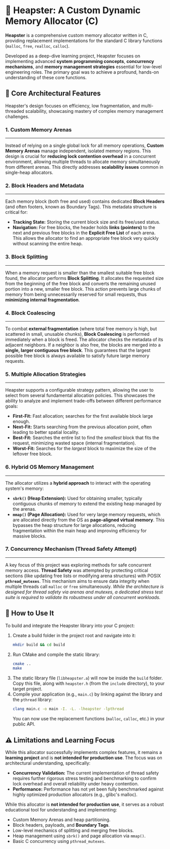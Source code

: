 # 🗿 Heapster: A Custom Dynamic Memory Allocator (C)

**Heapster** is a comprehensive custom memory allocator written in C, providing replacement implementations for the standard C library functions (`malloc`, `free`, `realloc`, `calloc`).

Developed as a deep-dive learning project, Heapster focuses on implementing advanced **system programming concepts**, **concurrency mechanisms**, and **memory management strategies** essential for low-level engineering roles. The primary goal was to achieve a profound, hands-on understanding of these core functions.

## 📐 Core Architectural Features

Heapster's design focuses on efficiency, low fragmentation, and multi-threaded scalability, showcasing mastery of complex memory management challenges.

### 1. Custom Memory Arenas
---
Instead of relying on a single global lock for all memory operations, **Custom Memory Arenas** manage independent, isolated memory regions. This design is crucial for **reducing lock contention overhead** in a concurrent environment, allowing multiple threads to allocate memory simultaneously from different arenas. This directly addresses **scalability issues** common in single-heap allocators.

### 2. Block Headers and Metadata
---
Each memory block (both free and used) contains dedicated **Block Headers** (and often footers, known as Boundary Tags). This metadata structure is critical for:
* **Tracking State:** Storing the current block size and its free/used status.
* **Navigation:** For free blocks, the header holds **links (pointers)** to the next and previous free blocks in the **Explicit Free List** of each arena. This allows the allocator to find an appropriate free block very quickly without scanning the entire heap.

### 3. Block Splitting
---
When a memory request is smaller than the smallest suitable free block found, the allocator performs **Block Splitting**. It allocates the requested size from the beginning of the free block and converts the remaining unused portion into a new, smaller free block. This action prevents large chunks of memory from being unnecessarily reserved for small requests, thus **minimizing internal fragmentation**.

### 4. Block Coalescing
---
To combat **external fragmentation** (where total free memory is high, but scattered in small, unusable chunks), **Block Coalescing** is performed immediately when a block is freed. The allocator checks the metadata of its adjacent neighbors. If a neighbor is also free, the blocks are merged into a **single, larger contiguous free block**. This guarantees that the largest possible free block is always available to satisfy future large memory requests.

### 5. Multiple Allocation Strategies
---
Heapster supports a configurable strategy pattern, allowing the user to select from several fundamental allocation policies. This showcases the ability to analyze and implement trade-offs between different performance goals:
* **First-Fit:** Fast allocation; searches for the first available block large enough.
* **Next-Fit:** Starts searching from the previous allocation point, often leading to better spatial locality.
* **Best-Fit:** Searches the entire list to find the *smallest* block that fits the request, minimizing wasted space (internal fragmentation).
* **Worst-Fit:** Searches for the *largest* block to maximize the size of the leftover free block.

### 6. Hybrid OS Memory Management
---
The allocator utilizes a **hybrid approach** to interact with the operating system's memory:
* **`sbrk()` (Heap Extension):** Used for obtaining smaller, typically contiguous chunks of memory to extend the existing heap managed by the arenas.
* **`mmap()` (Page Allocation):** Used for very large memory requests, which are allocated directly from the OS as **page-aligned virtual memory**. This bypasses the heap structure for large allocations, reducing fragmentation within the main heap and improving efficiency for massive blocks.

### 7. Concurrency Mechanism (Thread Safety Attempt)
---
A key focus of this project was exploring methods for safe concurrent memory access. **Thread Safety** was attempted by protecting critical sections (like updating free lists or modifying arena structures) with POSIX **`pthread_mutexes`**. This mechanism aims to ensure data integrity when multiple threads call `malloc` or `free` simultaneously. *While the architecture is designed for thread safety via arenas and mutexes, a dedicated stress test suite is required to validate its robustness under all concurrent workloads.*

## 🚀 How to Use It

To build and integrate the Heapster library into your C project:

1.  Create a build folder in the project root and navigate into it:
    ```bash
    mkdir build && cd build
    ```
2.  Run CMake and compile the static library:
    ```bash
    cmake ..
    make
    ```
3.  The static library file (`libheapster.a`) will now be inside the `build` folder. Copy this file, along with `heapster.h` (from the `include` directory), to your target project.
4.  Compile your application (e.g., `main.c`) by linking against the library and the `pthread` library:
    ```bash
    clang main.c -o main -I. -L. -lheapster -lpthread
    ```
    You can now use the replacement functions (`malloc`, `calloc`, etc.) in your public API.

## ⚠️ Limitations and Learning Focus

While this allocator successfully implements complex features, it remains a **learning project** and is **not intended for production use**. The focus was on architectural understanding, specifically:

* **Concurrency Validation:** The current implementation of thread safety requires further rigorous stress testing and benchmarking to confirm lock overhead and overall reliability under heavy contention.
* **Performance:** Performance has not yet been fully benchmarked against highly optimized production allocators (e.g., glibc's malloc).

While this allocator is **not intended for production use**, it serves as a robust educational tool for understanding and implementing:
* Custom Memory Arenas and heap partitioning.
* Block headers, payloads, and **Boundary Tags**.
* Low-level mechanics of splitting and merging free blocks.
* Heap management using `sbrk()` and page allocation via `mmap()`.
* Basic C concurrency using `pthread_mutexes`.
